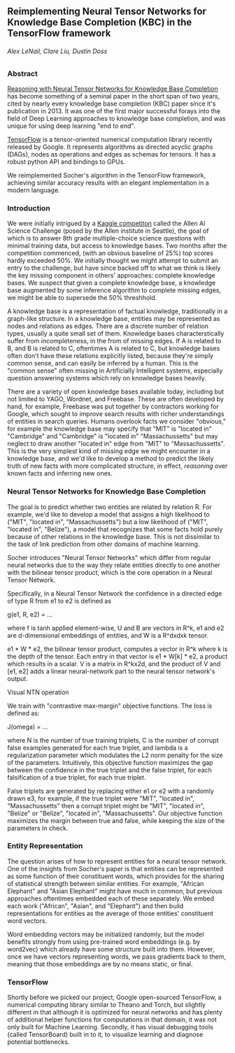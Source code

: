 ## Reimplementing Neural Tensor Networks for Knowledge Base Completion (KBC) in the TensorFlow framework
###### Alex LeNail, Clare Liu, Dustin Doss

### Abstract

[Reasoning with Neural Tensor Networks for Knowledge Base Completion](http://papers.nips.cc/paper/5028-reasoning-with-neural-tensor-networks-for-knowledge-base-completion.pdf) has become something of a seminal paper in the short span of two years, cited by nearly every knowledge base completion (KBC) paper since it's publication in 2013. It was one of the first major successful forays into the field of Deep Learning approaches to knowledge base completion, and was unique for using deep learning "end to end".

[TensorFlow](http://tensorflow.org/) is a tensor-oriented numerical computation library recently released by Google. It represents algorithms as directed acyclic graphs (DAGs), nodes as operations and edges as schemas for tensors. It has a robust python API and bindings to GPUs.

We reimplemented Socher's algorithm in the TensorFlow framework, achieving similar accuracy results with an elegant implementation in a modern language.


### Introduction

We were initially intrigued by a [Kaggle competiton](https://www.kaggle.com/c/the-allen-ai-science-challenge) called the Allen AI Science Challenge (posed by the Allen institute in Seattle), the goal of which is to answer 8th grade multiple-choice science questions with minimal training data, but access to knowledge bases. Two months after the competition commenced, (with an obvious baseline of 25%) top scores hardly exceeded 50%. We initially thought we might attempt to submit an entry to the challenge, but have since backed off to what we think is likely the key missing component in others' approaches: complete knowledge bases. We suspect that given a complete knowledge base, a knowledge base augmented by some inference algorithm to complete missing edges, we might be able to supersede the 50% threshhold.

A knowledge base is a representation of factual knowledge, traditionally in a graph-like structure. In a knowledge base, entities may be represented as nodes and relations as edges. There are a discrete number of relation types, usually a quite small set of them. Knowledge bases characterstically suffer from incompleteness, in the from of missing edges. If A is related to B, and B is related to C, oftentimes A is related to C, but knowledge bases often don't have these relations explicitly listed, because they're simply common sense, and can easily be inferred by a human. This is the "common sense" often missing in Artificially Intelligent systems, especially question answering systems which rely on knowledge bases heavily.

There are a variety of open knowledge bases available today, including but not limited to YAGO, Wordnet, and Freebase. These are often developed by hand, for example, Freebase was put together by contractors working for Google, which sought to improve search results with richer understandings of entities in search queries. Humans overlook facts we consider "obvious," for example the knowledge base may specify that "MIT" is "located in" "Cambridge" and "Cambridge" is "located in" "Massachussetts" but may neglect to draw another "located in" edge from "MIT" to "Massachussetts". This is the very simplest kind of missing edge we might encounter in a knowledge base, and we'd like to develop a method to predict the likely truth of new facts with more complicated structure, in effect, *reasoning* over known facts and inferring new ones.

### Neural Tensor Networks for Knowledge Base Completion

The goal is to predict whether two entities are related by relation R. For example, we'd like to develop a model that assigns a high likelihood to ("MIT", "located in", "Massachussetts") but a low likelihood of ("MIT", "located in", "Belize"), a model that recognizes that some facts hold purely because of other relations in the knowledge base. This is not dissimilar to the task of link prediction from other domains of machine learning.

Socher introduces "Neural Tensor Networks" which differ from regular neural networks due to the way they relate entities directly to one another with the bilinear tensor product, which is the core operation in a Neural Tensor Network.

Specifically, in a Neural Tensor Network the confidence in a directed edge of type R from e1 to e2 is defined as

g(e1, R, e2) = ...

where f is tanh applied element-wise, U and B are vectors in R^k, e1 and e2 are d-dimensional embeddings of entities, and W is a R^dxdxk tensor.

e1 * W * e2, the bilinear tensor product, computes a vector in R^k where k is the depth of the tensor. Each entry in that vector is e1 * W[k] * e2, a product which results in a scalar. V is a matrix in R^kx2d, and the product of V and [e1, e2] adds a linear neural-network part to the neural tensor network's output.

Visual NTN operation

We train with "contrastive max-margin" objective functions. The loss is defined as:

J(omega) = ...

where N is the number of true training triplets, C is the number of corrupt false examples generated for each true triplet, and lambda is a regularization parameter which modulates the L2 norm penalty for the size of the parameters. Intuitively, this objective function maximizes the gap between the confidence in the true triplet and the false triplet, for each falsification of a true triplet, for each true triplet.

False triplets are generated by replacing either e1 or e2 with a randomly drawn e3, for example, if the true triplet were "MIT", "located in", "Massachussetts" then a corrupt triplet might be "MIT", "located in", "Belize" or "Belize", "located in", "Massachussetts". Our objective function maximizes the margin between true and false, while keeping the size of the parameters in check.

### Entity Representation

The question arises of how to represent entities for a neural tensor network. One of the insights from Socher's paper is that entities can be represented as some function of their constituent words, which provides for the sharing of statistical strength between similar entities. For example, "African Elephant" and "Asian Elephant" might have much in common, but previous approaches oftentimes embedded each of these separately. We embed each work ("African", "Asian", and "Elephant") and then build representations for entities as the average of those entities' constituent word vectors.

Word embedding vectors may be initialized randomly, but the model benefits strongly from using pre-trained word embeddings (e.g. by word2vec) which already have some structure built into them. However, once we have vectors representing words, we pass gradients back to them, meaning that those embeddings are by no means static, or final.


### TensorFlow

Shortly before we picked our project, Google open-sourced TensorFlow, a numerical computing library similar to Theano and Torch, but slightly different in that although it is optimized for neural networks and has plenty of additional helper functions for computations in that domain, it was not only built for Machine Learning. Secondly, it has visual debugging tools (called TensorBoard) built in to it, to visualize learning and diagnose potential bottlenecks.















